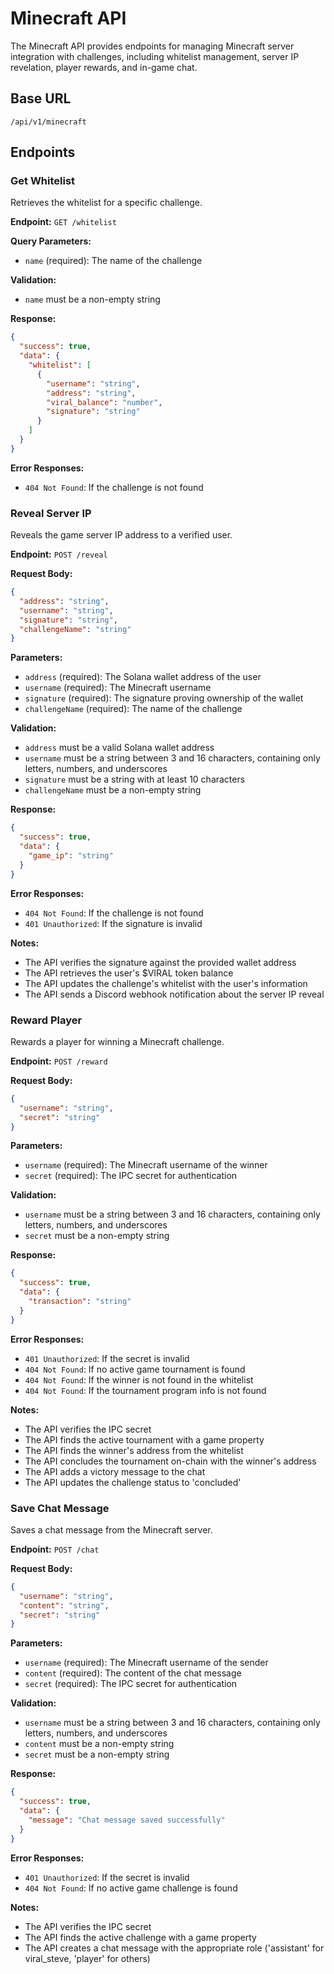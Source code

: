 # Minecraft API

The Minecraft API provides endpoints for managing Minecraft server integration with challenges, including whitelist management, server IP revelation, player rewards, and in-game chat.

## Base URL

```
/api/v1/minecraft
```

## Endpoints

### Get Whitelist

Retrieves the whitelist for a specific challenge.

**Endpoint:** `GET /whitelist`

**Query Parameters:**
- `name` (required): The name of the challenge

**Validation:**
- `name` must be a non-empty string

**Response:**
```json
{
  "success": true,
  "data": {
    "whitelist": [
      {
        "username": "string",
        "address": "string",
        "viral_balance": "number",
        "signature": "string"
      }
    ]
  }
}
```

**Error Responses:**
- `404 Not Found`: If the challenge is not found

### Reveal Server IP

Reveals the game server IP address to a verified user.

**Endpoint:** `POST /reveal`

**Request Body:**
```json
{
  "address": "string",
  "username": "string",
  "signature": "string",
  "challengeName": "string"
}
```

**Parameters:**
- `address` (required): The Solana wallet address of the user
- `username` (required): The Minecraft username
- `signature` (required): The signature proving ownership of the wallet
- `challengeName` (required): The name of the challenge

**Validation:**
- `address` must be a valid Solana wallet address
- `username` must be a string between 3 and 16 characters, containing only letters, numbers, and underscores
- `signature` must be a string with at least 10 characters
- `challengeName` must be a non-empty string

**Response:**
```json
{
  "success": true,
  "data": {
    "game_ip": "string"
  }
}
```

**Error Responses:**
- `404 Not Found`: If the challenge is not found
- `401 Unauthorized`: If the signature is invalid

**Notes:**
- The API verifies the signature against the provided wallet address
- The API retrieves the user's $VIRAL token balance
- The API updates the challenge's whitelist with the user's information
- The API sends a Discord webhook notification about the server IP reveal

### Reward Player

Rewards a player for winning a Minecraft challenge.

**Endpoint:** `POST /reward`

**Request Body:**
```json
{
  "username": "string",
  "secret": "string"
}
```

**Parameters:**
- `username` (required): The Minecraft username of the winner
- `secret` (required): The IPC secret for authentication

**Validation:**
- `username` must be a string between 3 and 16 characters, containing only letters, numbers, and underscores
- `secret` must be a non-empty string

**Response:**
```json
{
  "success": true,
  "data": {
    "transaction": "string"
  }
}
```

**Error Responses:**
- `401 Unauthorized`: If the secret is invalid
- `404 Not Found`: If no active game tournament is found
- `404 Not Found`: If the winner is not found in the whitelist
- `404 Not Found`: If the tournament program info is not found

**Notes:**
- The API verifies the IPC secret
- The API finds the active tournament with a game property
- The API finds the winner's address from the whitelist
- The API concludes the tournament on-chain with the winner's address
- The API adds a victory message to the chat
- The API updates the challenge status to 'concluded'

### Save Chat Message

Saves a chat message from the Minecraft server.

**Endpoint:** `POST /chat`

**Request Body:**
```json
{
  "username": "string",
  "content": "string",
  "secret": "string"
}
```

**Parameters:**
- `username` (required): The Minecraft username of the sender
- `content` (required): The content of the chat message
- `secret` (required): The IPC secret for authentication

**Validation:**
- `username` must be a string between 3 and 16 characters, containing only letters, numbers, and underscores
- `content` must be a non-empty string
- `secret` must be a non-empty string

**Response:**
```json
{
  "success": true,
  "data": {
    "message": "Chat message saved successfully"
  }
}
```

**Error Responses:**
- `401 Unauthorized`: If the secret is invalid
- `404 Not Found`: If no active game challenge is found

**Notes:**
- The API verifies the IPC secret
- The API finds the active challenge with a game property
- The API creates a chat message with the appropriate role ('assistant' for viral_steve, 'player' for others)
